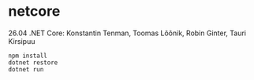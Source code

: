 # netcore
26.04 .NET Core: Konstantin Tenman, Toomas Lõõnik, Robin Ginter, Tauri Kirsipuu

```
npm install
dotnet restore
dotnet run
```
